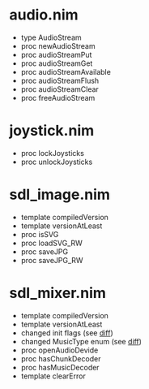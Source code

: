 audio.nim
=========
* type AudioStream
* proc newAudioStream
* proc audioStreamPut
* proc audioStreamGet
* proc audioStreamAvailable
* proc audioStreamFlush
* proc audioStreamClear
* proc freeAudioStream


joystick.nim
============
* proc lockJoysticks
* proc unlockJoysticks

sdl_image.nim
=============
* template compiledVersion
* template versionAtLeast
* proc isSVG
* proc loadSVG_RW
* proc saveJPG
* proc saveJPG_RW

sdl_mixer.nim
=============
* template compiledVersion
* template versionAtLeast
* changed init flags (see [diff](https://github.com/Vladar4/sdl2_nim/commit/4effb0a833a1488ea7e5656b24480ad86799b8ed#diff-71cd2704d0ccd28f013226d9720da586R90))
* changed MusicType enum (see [diff](https://github.com/Vladar4/sdl2_nim/commit/4effb0a833a1488ea7e5656b24480ad86799b8ed#diff-71cd2704d0ccd28f013226d9720da586R199))
* proc openAudioDevide
* proc hasChunkDecoder
* proc hasMusicDecoder
* template clearError

